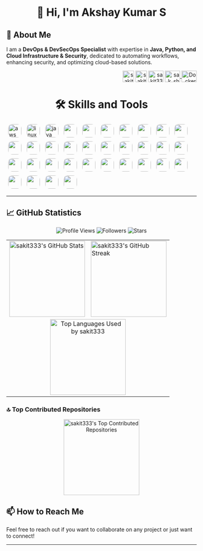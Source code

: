<!-- ![1729558390847](https://github.com/user-attachments/assets/079ea226-6649-4dac-966e-e8d8cbf83c34) -->
<!-- ![1730737360096](https://github.com/user-attachments/assets/8ad9b9ef-186a-49ad-b257-e5e945ca0634) -->
<!--![1731043385245](https://github.com/user-attachments/assets/613d54be-3740-4943-b6b6-2beed92f1d8b) -->
<!-- ![image](https://github.com/user-attachments/assets/577a7184-4187-40eb-84e6-1f3e835ce0cb) -->

<h1 align="center">👋 Hi, I'm Akshay Kumar S</h1>

## 🌟 About Me 
<p>
  I am a <strong>DevOps & DevSecOps Specialist</strong> with expertise in <strong>Java, Python, and Cloud Infrastructure & Security</strong>, dedicated to automating workflows, enhancing security, and optimizing cloud-based solutions.
</p>
<!-- <p>  I have hands-on experience with diverse <strong>projects</strong> that leverage advanced DevOps and security practices to improve system efficiency, scalability, and resilience. My goal is to deliver high-quality, secure software solutions that meet modern standards for performance and reliability.
</p>
<p>
  In addition to my technical role, I am a <strong>Corporate Trainer</strong> committed to sharing best practices and methodologies in <strong>DevOps and DevSecOps</strong>, empowering teams to achieve operational excellence and innovation.
</p>  
<p align="center">
  <p align="center">
    <img src="https://komarev.com/ghpvc/?username=sakit333&label=Profile%20Views&color=brightgreen&style=for-the-badge" alt="sakit333" />
</p> -->
<p align="right">
<a href="https://www.linkedin.com/in/akshay-kumar-s-11ba69278?utm_source=share&utm_campaign=share_via&utm_content=profile&utm_medium=android_app" target="blank"><img align="center" src="https://raw.githubusercontent.com/rahuldkjain/github-profile-readme-generator/master/src/images/icons/Social/linked-in-alt.svg" alt="sakit333" height="30" width="30" /></a>
<a href="https://x.com/Sakdevang?t=VkhoxWQGUpPq3PtcA5z_FA&s=08" target="blank"><img align="center" src="https://avatars.githubusercontent.com/u/50278?s=280&v=4" alt="sakit333" height="30" width="30" /></a>
<a href="mailto:sak528264@gmail.com" target="blank"><img align="center" src="https://logos-world.net/wp-content/uploads/2020/11/Gmail-Logo-2013-2020.png" alt="sakit333" height="30" width="40" /></a>
<!-- <a href="https://github.com/sakit333" target="blank"><img align="center" src="https://raw.githubusercontent.com/rahuldkjain/github-profile-readme-generator/master/src/images/icons/Social/github.svg" alt="sakit333" height="30" width="40" /></a> -->
<a href="https://www.instagram.com/sak_shetty" target="_blank">
    <img align="center" src="https://raw.githubusercontent.com/rahuldkjain/github-profile-readme-generator/master/src/images/icons/Social/instagram.svg" alt="sak_shetty" height="30" width="40" />
</a>
<a href="https://hub.docker.com/u/sakit333" target="_blank">
    <img align="center" src="https://assets.techrepublic.com/uploads/2016/10/dockerhero.jpg" alt="Docker Hub" height="30" width="40" />
</a>
</p>

<h1 align="center">🛠️ Skills and Tools</h1>
<p>
  <img src="https://encrypted-tbn0.gstatic.com/images?q=tbn:ANd9GcQSObhWW7gEGNs1r3kbEXIeWuIDC74C6p5RVQ&s" alt="aws" width="35" style="display: inline-block; margin: 5px; border-radius: 10px;"/>
  <img src="https://miro.medium.com/0*Qqqd7UsfFDPL7WXh.jpeg" alt="linux" width="35" style="display: inline-block; margin: 5px; border-radius: 10px;"/>
  <img src="https://thumbs.dreamstime.com/b/java-logo-editorial-illustrative-white-background-eps-download-vector-jpeg-banner-java-logo-editorial-illustrative-white-208329454.jpg" alt="java" width="35" style="display: inline-block; margin: 5px; border-radius: 10px;"/>
  <img src="https://cdn3.iconfinder.com/data/icons/logos-and-brands-adobe/512/267_Python-512.png" width="35" style="display: inline-block; margin: 5px; border-radius: 10px;"/>
  <img src="https://user-images.githubusercontent.com/51070104/268566349-c41e65a5-2ab9-4b54-8cbc-350ab6da746c.png" width="35" style="display: inline-block; margin: 5px; border-radius: 10px;"/>
  <img src="https://cdn.icon-icons.com/icons2/2415/PNG/512/docker_original_logo_icon_146556.png" width="35" style="display: inline-block; margin: 5px; border-radius: 10px;"/>
  <img src="https://i0.wp.com/codeblog.dotsandbrackets.com/wp-content/uploads/2017/07/kubernetes.jpg?fit=821%2C714&ssl=1" width="35" style="display: inline-block; margin: 5px; border-radius: 10px;"/>
  <img src="https://upload.wikimedia.org/wikipedia/commons/thumb/e/e9/Jenkins_logo.svg/1200px-Jenkins_logo.svg.png" width="35" style="display: inline-block; margin: 5px; border-radius: 10px;"/>
  <img src="https://encrypted-tbn0.gstatic.com/images?q=tbn:ANd9GcRb8iiGIMaw9J6UVatENir9XF4tybDnbWiAVQ&s" width="35" style="display: inline-block; margin: 5px; border-radius: 10px;"/>
  <img src="https://logowik.com/content/uploads/images/ansible3554.jpg" width="35" style="display: inline-block; margin: 5px; border-radius: 10px;"/>
  <img src="https://cdn.prod.website-files.com/5f10ed4c0ebf7221fb5661a5/5f2f44a3fe54f0baba461524_terraform-logo.png" width="35" style="display: inline-block; margin: 5px; border-radius: 10px;"/>
  <img src="https://thumbs.dreamstime.com/b/sql-database-server-isolated-flat-web-mobile-icon-word-vector-illustration-modern-background-128839153.jpg" width="35" style="display: inline-block; margin: 5px; border-radius: 10px;"/>
  <img src="https://static.vecteezy.com/system/resources/previews/015/824/700/original/sh-file-format-icon-free-vector.jpg" width="35" style="display: inline-block; margin: 5px; border-radius: 10px;"/>
  <img src="https://upload.wikimedia.org/wikipedia/commons/thumb/f/fa/Microsoft_Azure.svg/2048px-Microsoft_Azure.svg.png" width="35" style="display: inline-block; margin: 5px; border-radius: 10px;"/>
  <img src="https://cdn.pixabay.com/photo/2022/01/30/13/33/github-6980894_960_720.png" width="35" style="display: inline-block; margin: 5px; border-radius: 10px;"/>
  <img src="https://encrypted-tbn0.gstatic.com/images?q=tbn:ANd9GcSwod0EgYh6ixNJuzJAZt413WNM0SX8RrUJsg&s" width="35" style="display: inline-block; margin: 5px; border-radius: 10px;"/>
  <img src="https://media.licdn.com/dms/image/v2/D5612AQESrePLSaj5ZA/article-cover_image-shrink_600_2000/article-cover_image-shrink_600_2000/0/1721200575100?e=2147483647&v=beta&t=XiE2V1vO8s_a4ph237UOrkb2lN7-bV7de6DvSbZelW0" width="35" style="display: inline-block; margin: 5px; border-radius: 10px;"/>
  <img src="https://media.licdn.com/dms/image/D4D12AQHzE1oIZYll5w/article-cover_image-shrink_720_1280/0/1674467662411?e=2147483647&v=beta&t=GS0gLQDx5zjLsfWlJUHbC08_mxhfyom4VJJVTROFoKY" width="35" style="display: inline-block; margin: 5px; border-radius: 10px;"/>
  <img src="https://e7.pngegg.com/pngimages/630/547/png-clipart-kafka-vertical-logo-tech-companies-thumbnail.png" width="35" style="display: inline-block; margin: 5px; border-radius: 10px;"/>
  <img src="https://miro.medium.com/0*mjG1YdoT7xPcnznN.jpg" width="35" style="display: inline-block; margin: 5px; border-radius: 10px;"/>
  <img src="https://upload.wikimedia.org/wikipedia/commons/thumb/f/fe/Apache_Tomcat_logo.svg/2560px-Apache_Tomcat_logo.svg.png" width="35" style="display: inline-block; margin: 5px; border-radius: 10px;"/>
  <img src="https://cdn.prod.website-files.com/5f10ed4c0ebf7221fb5661a5/5f2af61146c55b6e172fa5b3_NexusRepo_Icon.png" width="35" style="display: inline-block; margin: 5px; border-radius: 10px;"/>
  <img src="https://static.vecteezy.com/system/resources/previews/013/313/458/non_2x/html-icon-3d-rendering-illustration-vector.jpg" width="35" style="display: inline-block; margin: 5px; border-radius: 10px;"/>
  <img src="https://w7.pngwing.com/pngs/456/654/png-transparent-json-filetype-icon.png" width="35" style="display: inline-block; margin: 5px; border-radius: 10px;"/>
  <img src="https://miro.medium.com/v2/resize:fit:266/1*4kAaqUfUWKZVP1qtspKJjg.png" width="35" style="display: inline-block; margin: 5px; border-radius: 10px;"/>
  <img src="https://cdn.worldvectorlogo.com/logos/fastapi.svg" width="35" style="display: inline-block; margin: 5px; border-radius: 10px;"/>
  <img src="https://encrypted-tbn0.gstatic.com/images?q=tbn:ANd9GcSrPmNWAtnroI424NFmJBwNtUs6YIL_eVXHjA&s" width="35" style="display: inline-block; margin: 5px; border-radius: 10px;"/>
  <img src="https://encrypted-tbn0.gstatic.com/images?q=tbn:ANd9GcSS2AdlDW2zV-hyPiVcC7YcDJzMFqhzZFoekw&s" width="35" style="display: inline-block; margin: 5px; border-radius: 10px;"/>
  <img src="https://encrypted-tbn0.gstatic.com/images?q=tbn:ANd9GcTmJoxiAXVIxedd5WnxL3yepJpACK2lmCSl9w&s" width="35" style="display: inline-block; margin: 5px; border-radius: 10px;"/>
  <img src="https://cdn3.iconfinder.com/data/icons/social-media-2169/24/social_media_social_media_logo_git-512.png" width="35" style="display: inline-block; margin: 5px; border-radius: 10px;"/>
  <img src="https://encrypted-tbn0.gstatic.com/images?q=tbn:ANd9GcRl8RUoMU1asZD8HLBVCNymBUahSvkSQjV9hQ&s" width="35" style="display: inline-block; margin: 5px; border-radius: 10px;"/>
  <img src="https://devopstales.github.io/img/argocd.jpg" width="35" style="display: inline-block; margin: 5px; border-radius: 10px;"/>
  <img src="https://www.csoonline.com/wp-content/uploads/2024/08/560221-0-88236200-1724824922-owasp-100709974-orig.jpg?quality=50&strip=all" width="35" style="display: inline-block; margin: 5px; border-radius: 10px;"/>
  <img src="" width="35" style="display: inline-block; margin: 5px; border-radius: 10px;"/>
</p>

---
<!--
- **Languages**: Java, Python, Shell/Bash Scripting  
- **Containerization & Orchestration**: Docker, Kubernetes  
- **Cloud Platforms**: AWS, Microsoft Azure  
- **CI/CD Tools**: Jenkins, GitHub Actions  
- **Monitoring & Logging**: Prometheus, Grafana  
- **Configuration Management**: Ansible  
- **Version Control**: Git, GitHub  
- **Security & Compliance**: HashiCorp Vault, SonarQube, Trivy, OWASP, Burp Suite  
- **Artifact Storage**: Nexus | **Messaging**: Kafka, RabbitMQ  
- **Web Servers & IaC**: Nginx, Apache Tomcat, Terraform | **Build Tool**: Maven  
- **Caching**: Memcached  
- **SDLC**: Requirement Analysis, Design, Implementation, Testing, Deployment, Maintenance  
- **Agile**: Iterative Development, Continuous Feedback, Customer Collaboration, Adaptive Planning  
- **Scrum**: Sprint Planning, Daily Standups, Sprint Review, Sprint Retrospective
- **Other**: Argo CD, Helm -->
<!-- ## 🎓 Certifications
- AWS Certified Solutions Architect – Associate 🏅
- Certified Kubernetes Administrator (CKA) 🏅
- Docker Certified Associate 🏅 -->

<!-- ## 🚀 Notable Projects

### 1. **Web Application Development and Deployment**
- **Languages**: Java, Python  
- **Overview**: Developed a robust web application leveraging Java Spring for the backend and Python Flask for handling microservices. This application was designed for real-time data processing and user interaction.
- **Deployment**: The application was deployed on AWS EC2 instances, utilizing Docker for containerization, which ensured consistency across development and production environments. Kubernetes was employed for orchestration, enhancing scalability and providing high availability to handle varying traffic loads effectively.
- **Technologies Used**: Spring Boot, Flask, Docker, Kubernetes, AWS EC2.

### 2. **CI/CD Pipeline Implementation**
- **CI/CD Tools**: Jenkins, GitHub Actions  
- **Overview**: Spearheaded the creation of an automated Continuous Integration and Continuous Deployment (CI/CD) pipeline utilizing Jenkins in conjunction with GitHub Actions. This pipeline facilitated seamless integration of code changes and ensured rapid deployment to production environments.
- **Testing Integration**: Incorporated comprehensive testing stages using JUnit for Java applications, ensuring code quality and reliability through automated unit tests that detect issues early in the development process.
- **Technologies Used**: Jenkins, GitHub Actions, JUnit.

### 3. **Infrastructure Automation**
- **Configuration Management**: Ansible | **Cloud Platforms**: AWS  
- **Overview**: Executed infrastructure automation strategies using Ansible, significantly streamlining the configuration and deployment of AWS resources. This automation led to a marked reduction in deployment time by approximately 50%, thus increasing team productivity.
- **Infrastructure as Code**: Leveraged Terraform for managing infrastructure as code (IaC), which enabled the team to create, update, and version infrastructure in a controlled manner. This approach facilitated reproducibility and scalability of environments, making deployments more efficient and reliable.
- **Technologies Used**: Ansible, Terraform, AWS.

### 4. **Monitoring and Logging System**
- **Monitoring & Logging**: Prometheus, Grafana  
- **Overview**: Established a comprehensive monitoring and logging system using Prometheus for performance monitoring and Grafana for data visualization. This setup allowed for real-time monitoring of application metrics, providing critical insights into system performance.
- **Alerting Mechanisms**: Implemented alerting mechanisms that proactively notified the team of potential issues or anomalies, enabling swift responses to any operational concerns before they affected end-users.
- **Technologies Used**: Prometheus, Grafana.

### 5. **Security and Compliance Enhancement**
- **Security & Compliance**: HashiCorp Vault, SonarQube, Trivy, OWASP  
- **Overview**: Integrated security tools such as SonarQube and Trivy within the CI/CD pipeline to conduct static code analysis and vulnerability scanning, thereby ensuring compliance with industry standards and best practices.
- **Secrets Management**: Implemented HashiCorp Vault for secrets management, which safeguarded sensitive information and provided secure access controls. This practice significantly reduced the risks associated with exposing sensitive data during cloud deployments.
- **Technologies Used**: HashiCorp Vault, SonarQube, Trivy, OWASP. -->

<!-- ### 3. **Centralized Logging and Monitoring System**
- Set up an ELK stack to centralize logs from multiple microservices, enhancing troubleshooting and performance monitoring.
- Integrated Grafana with Prometheus for real-time system monitoring and alerting. -->

## 📈 GitHub Statistics

<!-- Badges -->
<p align="center">
  <img src="https://komarev.com/ghpvc/?username=sakit333&style=flat-square&color=blue" alt="Profile Views" />
  <img src="https://img.shields.io/github/followers/sakit333?label=Followers&style=flat-square&color=brightgreen" alt="Followers" />
  <img src="https://img.shields.io/github/stars/sakit333?label=Stars&style=flat-square&color=yellow" alt="Stars" />
</p>

<!-- Stats Cards -->
<table align="center">
  <tr>
    <td>
      <img src="https://github-readme-stats.vercel.app/api?username=sakit333&show_icons=true&theme=radical" alt="sakit333's GitHub Stats" height="200" />
    </td>
    <td>
      <img src="https://github-readme-streak-stats.herokuapp.com/?user=sakit333&theme=radical" alt="sakit333's GitHub Streak" height="200" />
    </td>
  </tr>
  <tr>
    <td colspan="2" align="center">
      <img src="https://github-readme-stats.vercel.app/api/top-langs/?username=sakit333&layout=compact&theme=radical" alt="Top Languages Used by sakit333" height="200" />
    </td>
  </tr>
</table>

### 🔝 Top Contributed Repositories
<p align="center">
  <img src="https://github-contributor-stats.vercel.app/api?username=sakit333&limit=5&theme=radical&combine_all_yearly_contributions=true" alt="sakit333's Top Contributed Repositories" height="200" />
</p>

<!-- Snake Contribution Graph -->
<!-- <p align="center">
  <img src="https://github.com/sakit333/sakit333/blob/output/github-contribution-grid-snake.svg" alt="snake animation" />
</p> -->



<!-- ## 📈 GitHub Statistics
<p align="center"> 
  <img src="https://github-readme-stats.vercel.app/api?username=sakit333&show_icons=true&theme=radical" alt="sakit333's GitHub Stats" />
</p>

## 📊 Top Programming Languages
<p align="center"> 
  <img src="https://github-readme-stats.vercel.app/api/top-langs/?username=sakit333&layout=compact&theme=radical" alt="Top Languages Used by sakit333" />
</p>

## 👋 Welcome to My DevOps Journey
<p align="center">
  <img src="https://github-readme-streak-stats.herokuapp.com/?user=sakit333&theme=radical" alt="sakit333's GitHub Streak" />
</p>

### 🔝 Top Contributed Repositories
<p align="center">
  <img src="https://github-contributor-stats.vercel.app/api?username=sakit333&limit=5&theme=flat&combine_all_yearly_contributions=true" alt="sakit333's Top Contributed Repositories" />
</p> -->

<!-- ## 🏆 Accomplishments
- **Optimized Deployment Processes**: Spearheaded the automation of CI/CD pipelines utilizing Jenkins and GitHub Actions, leading to a **30% reduction in deployment time**. This initiative not only improved the efficiency of software releases but also minimized the risk of errors during deployments, enhancing overall system reliability.
- **Facilitated Knowledge Transfer**: Conducted comprehensive corporate training sessions on advanced DevOps practices for cross-functional teams. These sessions covered key topics such as cloud technologies, CI/CD methodologies, and security best practices, fostering a culture of continuous learning and significantly enhancing team capabilities.
- **Enhanced Application Security**: Integrated security protocols within CI/CD workflows by implementing tools like SonarQube and Trivy, resulting in a **40% decrease in identified vulnerabilities** before production deployment. This proactive approach has fortified the organization's security posture and ensured compliance with industry standards.
- **Implemented Infrastructure Automation**: Successfully migrated on-premise infrastructure to AWS using Terraform and Ansible, achieving **40% cost savings** on operational expenditures. This migration not only streamlined resource management but also enabled scalable and reproducible infrastructure setups.
- **Improved Monitoring and Incident Response**: Established a robust monitoring and logging framework using Prometheus and Grafana, allowing for real-time performance tracking and incident response. This implementation led to a **50% reduction in downtime** during critical application failures by facilitating proactive issue identification and resolution. -->


<!-- ## 💬 Testimonials
> "Sakit333 is a highly skilled DevOps Engineer who consistently delivers top-notch solutions. Their ability to streamline complex processes is truly impressive." - Jane Doe, CTO at TechCorp

> "Working with Sakit333 has been a pleasure. Their expertise in CI/CD and cloud infrastructure has significantly improved our development workflow." - John Smith, Lead Developer at DevSolutions
-->

<!-- ## 🌐 Connect with Me
- [LinkedIn](https://www.linkedin.com/in/akshay-kumar-s-11ba69278?utm_source=share&utm_campaign=share_via&utm_content=profile&utm_medium=android_app) 🔗
- [Twitter](https://x.com/Sakdevang?t=VkhoxWQGUpPq3PtcA5z_FA&s=08) 🐦
- [Email](mailto:sak528264@gmail.com.com) 📧 -->


## 📫 How to Reach Me
Feel free to reach out if you want to collaborate on any project or just want to connect!

---
